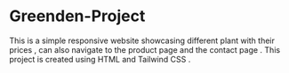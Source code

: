 # Greenden-Project
This is a simple responsive website showcasing different plant with their prices , can also navigate to the product page and the contact page . This project is created using HTML and Tailwind CSS .
